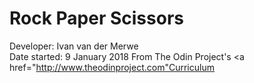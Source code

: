 <h1>Rock Paper Scissors</h1>

Developer: Ivan van der Merwe <br>
Date started: 9 January 2018
From The Odin Project's <a href="http://www.theodinproject.com"Curriculum</a>
